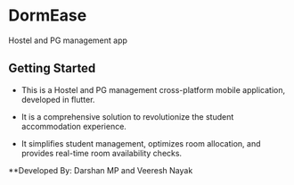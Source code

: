 # DormEase

Hostel and PG management app

## Getting Started

- This is a Hostel and PG management cross-platform mobile application, developed in flutter.

- It is a comprehensive solution to revolutionize the student accommodation experience.

- It simplifies student management, optimizes room allocation, and provides real-time room availability checks.

**Developed By: Darshan MP and Veeresh Nayak
